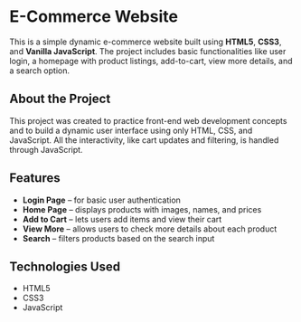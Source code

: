 # E-Commerce Website

This is a simple dynamic e-commerce website built using **HTML5**, **CSS3**, and **Vanilla JavaScript**. The project includes basic functionalities like user login, a homepage with product listings, add-to-cart, view more details, and a search option.

## About the Project

This project was created to practice front-end web development concepts and to build a dynamic user interface using only HTML, CSS, and JavaScript. All the interactivity, like cart updates and filtering, is handled through JavaScript.

## Features

- **Login Page** – for basic user authentication  
- **Home Page** – displays products with images, names, and prices  
- **Add to Cart** – lets users add items and view their cart  
- **View More** – allows users to check more details about each product  
- **Search** – filters products based on the search input

## Technologies Used

- HTML5  
- CSS3  
- JavaScript


